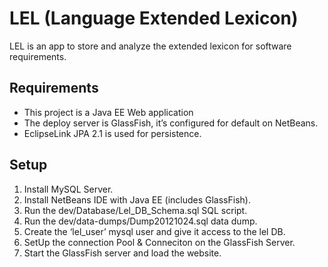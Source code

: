 # LEL (Language Extended Lexicon)
LEL is an app to store and analyze the extended lexicon for software requirements.

## Requirements
- This project is a Java EE Web application
- The deploy server is GlassFish, it’s configured for default on NetBeans.
- EclipseLink JPA 2.1 is used for persistence.

## Setup
1. Install MySQL Server.
3. Install NetBeans IDE with Java EE (includes GlassFish).
4. Run the dev/Database/Lel_DB_Schema.sql SQL script.
5. Run the dev/data-dumps/Dump20121024.sql data dump.
6. Create the ‘lel_user’ mysql user and give it access to the lel DB.
7. SetUp the connection Pool & Conneciton on the GlassFish Server.
8. Start the GlassFish server and load the website.
